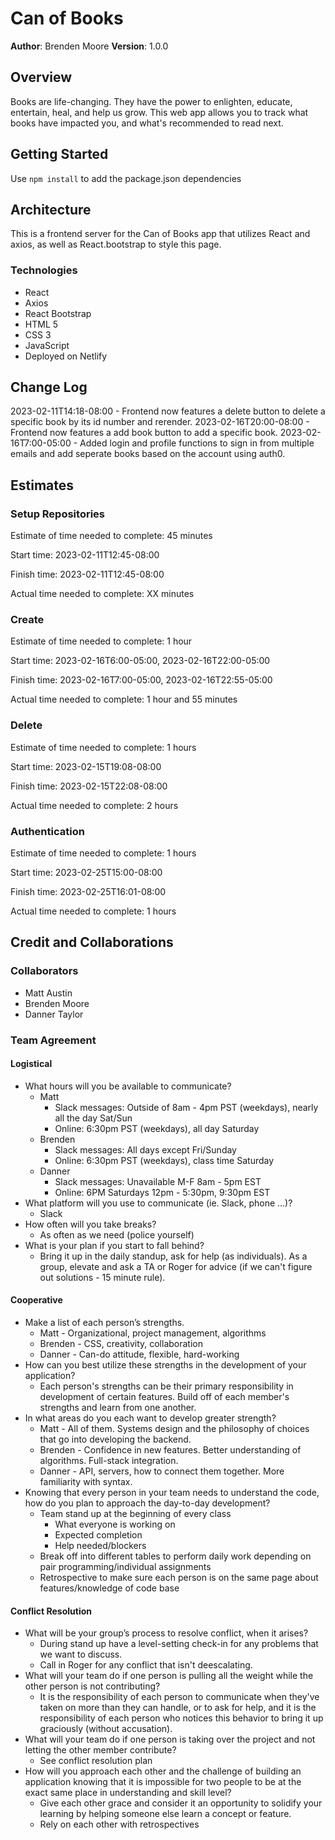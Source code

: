 # Can of Books

**Author**: Brenden Moore
**Version**: 1.0.0

## Overview

Books are life-changing. They have the power to enlighten, educate, entertain, heal, and help us grow. This web app allows you to track what books have impacted you, and what's recommended to read next.

## Getting Started

Use `npm install` to add the package.json dependencies

## Architecture

This is a frontend server for the Can of Books app that utilizes React and axios, as well as React.bootstrap to style this page.

### Technologies

- React
- Axios
- React Bootstrap
- HTML 5
- CSS 3
- JavaScript
- Deployed on Netlify

## Change Log

2023-02-11T14:18-08:00 - Frontend now features a delete button to delete a specific book by its id number and rerender.
2023-02-16T20:00-08:00 - Frontend now features a add book button to add a specific book.
2023-02-16T7:00-05:00 - Added login and profile functions to sign in from multiple emails and add seperate books based on the account using auth0.

## Estimates

### Setup Repositories

Estimate of time needed to complete: 45 minutes

Start time: 2023-02-11T12:45-08:00

Finish time: 2023-02-11T12:45-08:00

Actual time needed to complete: XX minutes

### Create

Estimate of time needed to complete: 1 hour

Start time: 2023-02-16T6:00-05:00, 2023-02-16T22:00-05:00

Finish time: 2023-02-16T7:00-05:00, 2023-02-16T22:55-05:00

Actual time needed to complete: 1 hour and 55 minutes

### Delete

Estimate of time needed to complete: 1 hours

Start time: 2023-02-15T19:08-08:00

Finish time: 2023-02-15T22:08-08:00

Actual time needed to complete: 2 hours

### Authentication

Estimate of time needed to complete: 1 hours

Start time: 2023-02-25T15:00-08:00

Finish time: 2023-02-25T16:01-08:00

Actual time needed to complete: 1 hours

## Credit and Collaborations

### Collaborators

- Matt Austin
- Brenden Moore
- Danner Taylor

### Team Agreement

#### Logistical

- What hours will you be available to communicate?
  - Matt
    - Slack messages: Outside of 8am - 4pm PST (weekdays), nearly all the day Sat/Sun
    - Online: 6:30pm PST (weekdays), all day Saturday
  - Brenden
    - Slack messages: All days except Fri/Sunday
    - Online: 6:30pm PST (weekdays), class time Saturday
  - Danner
    - Slack messages: Unavailable M-F 8am - 5pm EST
    - Online: 6PM Saturdays 12pm - 5:30pm, 9:30pm EST
- What platform will you use to communicate (ie. Slack, phone …)?
  - Slack
- How often will you take breaks?
  - As often as we need (police yourself)
- What is your plan if you start to fall behind?
  - Bring it up in the daily standup, ask for help (as individuals). As a group, elevate and ask a TA or Roger for advice (if we can't figure out solutions - 15 minute rule).

#### Cooperative

- Make a list of each person’s strengths.
  - Matt - Organizational, project management, algorithms
  - Brenden - CSS, creativity, collaboration
  - Danner - Can-do attitude, flexible, hard-working
- How can you best utilize these strengths in the development of your application?
  - Each person's strengths can be their primary responsibility in development of certain features. Build off of each member's strengths and learn from one another.
- In what areas do you each want to develop greater strength?
  - Matt - All of them. Systems design and the philosophy of choices that go into developing the backend.
  - Brenden - Confidence in new features. Better understanding of algorithms. Full-stack integration.
  - Danner - API, servers, how to connect them together. More familiarity with syntax.
- Knowing that every person in your team needs to understand the code, how do you plan to approach the day-to-day development?
  - Team stand up at the beginning of every class
    - What everyone is working on
    - Expected completion
    - Help needed/blockers
  - Break off into different tables to perform daily work depending on pair programming/individual assignments
  - Retrospective to make sure each person is on the same page about features/knowledge of code base

#### Conflict Resolution

- What will be your group’s process to resolve conflict, when it arises?
  - During stand up have a level-setting check-in for any problems that we want to discuss.
  - Call in Roger for any conflict that isn't deescalating.
- What will your team do if one person is pulling all the weight while the other person is not contributing?
  - It is the responsibility of each person to communicate when they've taken on more than they can handle, or to ask for help, and it is the responsibility of each person who notices this behavior to bring it up graciously (without accusation).
- What will your team do if one person is taking over the project and not letting the other member contribute?
  - See conflict resolution plan
- How will you approach each other and the challenge of building an application knowing that it is impossible for two people to be at the exact same place in understanding and skill level?
  - Give each other grace and consider it an opportunity to solidify your learning by helping someone else learn a concept or feature.
  - Rely on each other with retrospectives
